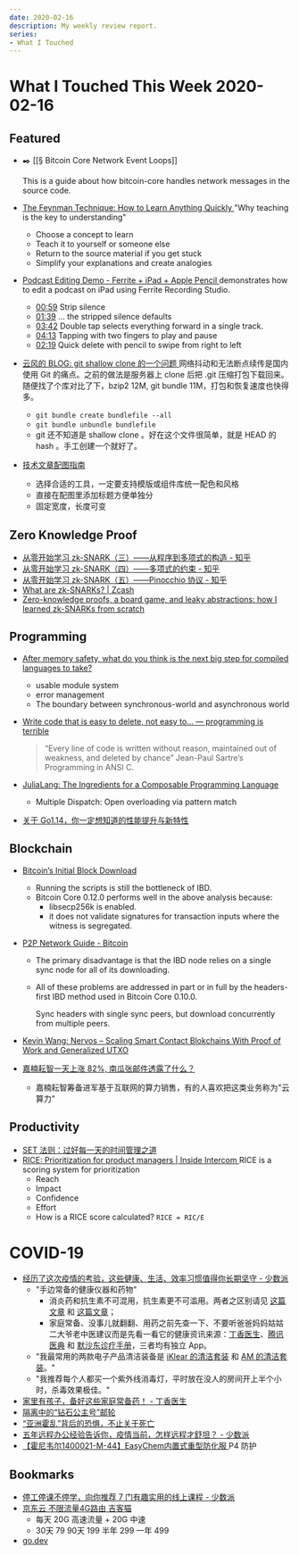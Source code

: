 ```yaml
---
date: 2020-02-16
description: My weekly review report.
series:
- What I Touched
---
```


# What I Touched This Week 2020-02-16


## Featured

-   ✒️ [[§ Bitcoin Core Network Event Loops]]

    This is a guide about how bitcoin-core handles network messages in the source code.


-   [The Feynman Technique: How to Learn Anything Quickly ](https://doist.com/blog/feynman-technique/)
    "Why teaching is the key to understanding"

    - Choose a concept to learn
    - Teach it to yourself or someone else
    - Return to the source material if you get stuck
    - Simplify your explanations and create analogies

-   [Podcast Editing Demo - Ferrite + iPad + Apple Pencil ](https://www.youtube.com/watch?v=675gW3a0IAc)
    demonstrates how to edit a podcast on iPad using Ferrite Recording Studio.
    -   [00:59](https://youtu.be/675gW3a0IAc?t=59) Strip silence
    -   [01:39](https://youtu.be/675gW3a0IAc?t=99) ... the stripped silence defaults
    -   [03:42](https://youtu.be/675gW3a0IAc?t=222) Double tap selects everything forward in a single track.
    -   [04:13](https://youtu.be/675gW3a0IAc?t=253) Tapping with two fingers to play and pause
    -   [02:19](https://youtu.be/675gW3a0IAc?t=139) Quick delete with pencil to swipe from right to left

-   [云风的 BLOG: git shallow clone 的一个问题 ](https://blog.codingnow.com/2020/02/git_clone_from_shallow_bundle.html)
    网络抖动和无法断点续传是国内使用 Git 的痛点。之前的做法是服务器上 clone 后把 .git 压缩打包下载回来。随便找了个库对比了下，bzip2 12M, git bundle 11M，打包和恢复速度也快得多。
    -   `git bundle create bundlefile --all`
    -   `git bundle unbundle bundlefile`
    -   git 还不知道是 shallow clone 。好在这个文件很简单，就是 HEAD 的 hash 。手工创建一个就好了。

-   [技术文章配图指南](https://draveness.me/sketch-and-sketch)
    * 选择合适的工具，一定要支持模版或组件库统一配色和风格
    * 直接在配图里添加标题方便单独分
    * 固定宽度，长度可变

## Zero Knowledge Proof

-   [从零开始学习 zk-SNARK（三）——从程序到多项式的构造 - 知乎](https://zhuanlan.zhihu.com/p/102090192)
-   [从零开始学习 zk-SNARK（四）——多项式的约束 - 知乎](https://zhuanlan.zhihu.com/p/103167410)
-   [从零开始学习 zk-SNARK（五）——Pinocchio 协议 - 知乎](https://zhuanlan.zhihu.com/p/103530121)
-   [What are zk-SNARKs? | Zcash](https://z.cash/technology/zksnarks/)
-   [Zero-knowledge proofs, a board game, and leaky abstractions: how I learned zk-SNARKs from scratch](https://medium.com/@weijiek/how-i-learned-zk-snarks-from-scratch-177a01c5514e)

## Programming

-   [After memory safety, what do you think is the next big step for compiled languages to take?](https://graydon2.dreamwidth.org/253769.html)
    -   usable module system
    -   error management
    -   The boundary between synchronous-world and asynchronous world

-   [Write code that is easy to delete, not easy to... — programming is terrible](https://programmingisterrible.com/post/139222674273/write-code-that-is-easy-to-delete-not-easy-to)
    > “Every line of code is written without reason, maintained out of weakness, and deleted by chance” Jean-Paul Sartre’s Programming in ANSI C.

-   [JuliaLang: The Ingredients for a Composable Programming Language](https://white.ucc.asn.au/2020/02/09/whycompositionaljulia.html)
    -   Multiple Dispatch: Open overloading via pattern match

-   [关于 Go1.14，你一定想知道的性能提升与新特性](https://mp.weixin.qq.com/s/8lYuxvAkG9BTGN5_n326Lg)

## Blockchain

-   [Bitcoin’s Initial Block Download](https://blog.bitmex.com/bitcoins-initial-block-download/)
    - Running the scripts is still the bottleneck of IBD.
    - Bitcoin Core 0.12.0 performs well in the above analysis because:
        - libsecp256k is enabled.
        - it does not validate signatures for transaction inputs where the witness is segregated.
-   [P2P Network Guide - Bitcoin](https://bitcoin.org/en/p2p-network-guide)
    -   The primary disadvantage is that the IBD node relies on a single sync node for all of its downloading.
    -   All of these problems are addressed in part or in full by the headers-first IBD method used in Bitcoin Core 0.10.0.

        Sync headers with single sync peers, but download concurrently from multiple peers.

-   [Kevin Wang: Nervos – Scaling Smart Contact Blokchains With Proof of Work and Generalized UTXO](https://epicenter.simplecast.com/episodes/326-gCxdPhtY)
-   [嘉楠耘智一天上涨 82%, 南瓜张邮件透露了什么？](http://mp.weixin.qq.com/s?__biz=MzA4NjUxNTI5Mw==&mid=2649979832&idx=1&sn=b4bc2b40d926962b7e2f9d862c1d29c3&chksm=87c0508ab0b7d99c56c8900570dbab58c056c089c707aa9ce78e0f4730ef50499d273287c9a3&mpshare=1&scene=1&srcid=&sharer_sharetime=1581613933225&sharer_shareid=e7bb68422a42795eb26b0930876fa613)
    -   嘉楠耘智筹备进军基于互联网的算力销售，有的人喜欢把这类业务称为"云算力"

## Productivity

-   [SET 法则：过好每一天的时间管理之道 ](https://sspai.com/post/58761)
-   [RICE: Prioritization for product managers | Inside Intercom ](https://www.intercom.com/blog/rice-simple-prioritization-for-product-managers/)
    RICE is a scoring system for prioritization
    -   Reach
    -   Impact
    -   Confidence
    -   Effort
    -   How is a RICE score calculated? `RICE = RIC/E`


# COVID-19

-   [经历了这次疫情的考验，这些健康、生活、效率习惯值得你长期坚守 - 少数派](https://sspai.com/post/58811)
    -   "手边常备的健康仪器和药物"
        -   消炎药和抗生素不可混用，抗生素更不可滥用。两者之区别请见 [这篇文章](https://dxy.com/column/2269) 和 [这篇文章](https://dxy.com/column/23368)；
        -   家庭常备、没事儿就翻翻、用药之前先查一下、不要听爸爸妈妈姑姑二大爷老中医建议而是先看一看它的健康资讯来源：[丁香医生](https://dxy.com/)、[腾讯医典](https://baike.qq.com/) 和 [默沙东诊疗手册](https://www.msdmanuals.com/)，三者均有独立 App。
    -   "我最常用的两款电子产品清洁装备是 [iKlear 的清洁套装](https://item.jd.com/57767508229.html) 和 [AM 的清洁套装](https://item.taobao.com/item.htm?spm=a1z10.5-c.w4002-18497266172.22.20cb6875ILUvEK&id=588092227242)。"
    -   "我推荐每个人都买一个紫外线消毒灯，平时放在没人的房间开上半个小时，杀毒效果极佳。"
-   [家里有孩子，备好这些家庭常备药！ - 丁香医生](https://m.dxy.com/column/1917)
-   [隔离中的“钻石公主号”邮轮](http://mp.weixin.qq.com/s?__biz=MzI2ODExNzg5OQ==&mid=2653626526&idx=1&sn=4fe0eb2554831f35661d892da88fb259&chksm=f12bf27ac65c7b6c1f55adeb6584b0feb2b73b935efbbf6030ec4cc6d884dfaf5c71f65ec4f3&mpshare=1&scene=1&srcid=&sharer_sharetime=1581423277079&sharer_shareid=e7bb68422a42795eb26b0930876fa613)
-   [“亚洲霍乱”背后的恐惧，不止关于死亡](http://mp.weixin.qq.com/s?__biz=MjM5NzIwMTIyMQ==&mid=2650312755&idx=1&sn=02fd6d58479476c5ef241eb06b197ce7&chksm=bed1a41989a62d0f5f144005ea16fa3f8c740b44c6573e5747536fab7bb29656bb0cb1deabd6&mpshare=1&scene=1&srcid=&sharer_sharetime=1581577579468&sharer_shareid=e7bb68422a42795eb26b0930876fa613)
-   [五年远程办公经验告诉你，疫情当前，怎样远程才舒坦？ - 少数派](https://sspai.com/post/58835)
-   [【霍尼韦尔1400021-M-44】EasyChem内置式重型防化服 ](https://i-item.jd.com/100003760180.html)
    P4 防护

## Bookmarks

-   [停工停课不停学，向你推荐 7 门有趣实用的线上课程 - 少数派](https://sspai.com/post/58754)
-   [京东云 不限流量4G路由 吉客猫](https://item.jd.com/100001164126.html)
    - 每天 20G 高速流量 + 20G 中速
    - 30天 79 90天 199 半年 299 一年 499
-   [go.dev](https://go.dev/)
